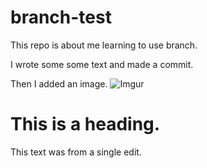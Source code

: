 # branch-test
This repo is about me learning to use branch.

I wrote some some text and made a commit.

Then I added an image.
![Imgur](https://i.imgur.com/jdHCpMn.png)

# This is a heading.
This text was from a single edit.